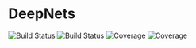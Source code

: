 # DeepNets

[![Build Status](https://travis-ci.com/fmyilmaz/DeepNets.jl.svg?branch=master)](https://travis-ci.com/fmyilmaz/DeepNets.jl)
[![Build Status](https://ci.appveyor.com/api/projects/status/github/fmyilmaz/DeepNets.jl?svg=true)](https://ci.appveyor.com/project/fmyilmaz/DeepNets-jl)
[![Coverage](https://codecov.io/gh/fmyilmaz/DeepNets.jl/branch/master/graph/badge.svg)](https://codecov.io/gh/fmyilmaz/DeepNets.jl)
[![Coverage](https://coveralls.io/repos/github/fmyilmaz/DeepNets.jl/badge.svg?branch=master)](https://coveralls.io/github/fmyilmaz/DeepNets.jl?branch=master)
